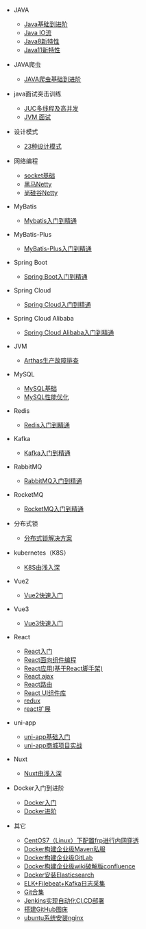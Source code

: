 - JAVA
  - [Java基础到进阶](java/java.md)
  - [Java IO流](java/io.md)
  - [Java8新特性](java/java8.md)
  - [Java11新特性](java/java11.md)
- JAVA爬虫
  - [JAVA爬虫基础到进阶](java/java爬虫.md)
- java面试突击训练
  - [JUC多线程及高并发](java面试突击训练/concurrent.md)
  - [JVM 面试](java面试突击训练/jvm.md)
- 设计模式
  - [23种设计模式](设计模式/index.md)
- 网络编程
  - [socket基础](网络编程/socket.md)
  - [黑马Netty](网络编程/netty.md)
  - [尚硅谷Netty](网络编程/尚硅谷Netty.md)
 
- MyBatis
  - [Mybatis入门到精通](持久化框架/mybatis.md) 
- MyBatis-Plus
  - [MyBatis-Plus入门到精通](持久化框架/mybatis-plus.md)  
- Spring Boot
  - [Spring Boot入门到精通](java/SpringBoot.md)
- Spring Cloud
  - [Spring Cloud入门到精通](java/SpringCloud.md)
- Spring Cloud Alibaba
  - [Spring Cloud Alibaba入门到精通](java/SpringCloudAlibaba.md)
- JVM
  - [Arthas生产故障排查](jvm/arthas.md)
- MySQL
  - [MySQL基础](mysql/mysql.md)
  - [MySQL性能优化](mysql/mysql性能优化.md)
- Redis
  - [Redis入门到精通](redis/index.md)
- Kafka
  - [Kafka入门到精通](kafka/kafka.md)
- RabbitMQ
  - [RabbitMQ入门到精通](rabbitmq/rabbitmq.md)
- RocketMQ
  - [RocketMQ入门到精通](rocketmq/index.md)
- 分布式锁 
  - [分布式锁解决方案](分布式锁/index.md)
- kubernetes（K8S）
  - [K8S由浅入深](k8s/k8s.md)
- Vue2
  - [Vue2快速入门](vue/vue.md)
- Vue3
  - [Vue3快速入门](vue/vue3.md)
- React
  - [React入门](react/React入门.md)
  - [React面向组件编程](react/React面向组件编程.md)
  - [React应用(基于React脚手架)](react/React应用(基于React脚手架).md)
  - [React ajax](react/React_ajax.md)
  - [React路由](react/React路由.md)
  - [React UI组件库](react/React_UI组件库.md)
  - [redux](react/redux.md)
  - [react扩展](react/react扩展.md)
- uni-app
  - [uni-app基础入门](uniapp/uniapp基础知识.md)
  - [uni-app商城项目实战](uniapp/商城.md)
- Nuxt
  - [Nuxt由浅入深](nuxt/nuxt.md)
- Docker入门到进阶
  - [Docker入门](docker/docker.md)
  - [Docker进阶](docker/advanced.md)
- 其它
  - [CentOS7（Linux）下配置frp进行内网穿透](其它/CentOS7下配置frp进行内网穿透.md) 
  - [Docker构建企业级Maven私服](其它/Docker构建企业级Maven私服.md) 
  - [Docker构建企业级GitLab](其它/Docker构建企业级GitLab.md) 
  - [Docker构建企业级wiki破解版confluence](其它/Docker构建企业级wiki破解版confluence.md) 
  - [Docker安装Elasticsearch](其它/Docker安装Elasticsearch.md) 
  - [ELK+Filebeat+Kafka日志采集](其它/ELK+Filebeat+Kafka日志采集.md) 
  - [Git合集](其它/git.md) 
  - [Jenkins实现自动化CI,CD部署](其它/Jenkins.md) 
  - [搭建GitHub图床](其它/图床.md) 
  - [ubuntu系统安装nginx](其它/ubuntu安装nginx.md) 


